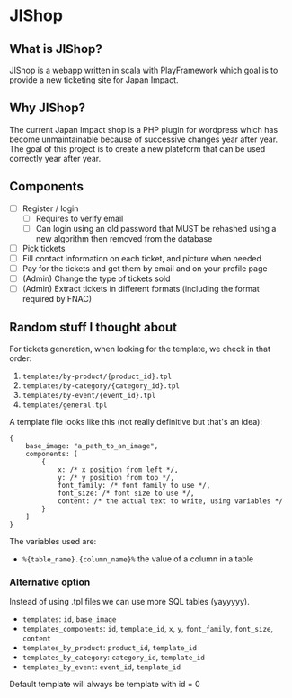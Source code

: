 JIShop
======

## What is JIShop?

JIShop is a webapp written in scala with PlayFramework which goal is to provide a new ticketing site for Japan Impact.

## Why JIShop?

The current Japan Impact shop is a PHP plugin for wordpress which has become unmaintainable because of successive changes year
after year. The goal of this project is to create a new plateform that can be used correctly year after year.

## Components

- [ ] Register / login
  -  [ ] Requires to verify email
  -  [ ] Can login using an old password that MUST be rehashed using a new algorithm then removed from the database
- [ ] Pick tickets
- [ ] Fill contact information on each ticket, and picture when needed
- [ ] Pay for the tickets and get them by email and on your profile page
- [ ] (Admin) Change the type of tickets sold
- [ ] (Admin) Extract tickets in different formats (including the format required by FNAC)

## Random stuff I thought about

For tickets generation, when looking for the template, we check in that order:

1. `templates/by-product/{product_id}.tpl`
1. `templates/by-category/{category_id}.tpl`
1. `templates/by-event/{event_id}.tpl`
1. `templates/general.tpl`

A template file looks like this (not really definitive but that's an idea):

    {
        base_image: "a_path_to_an_image",
        components: [
            {
                x: /* x position from left */,
                y: /* y position from top */,
                font_family: /* font family to use */,
                font_size: /* font size to use */,
                content: /* the actual text to write, using variables */   
            }
        ]
    }

The variables used are:

- `%{table_name}.{column_name}%` the value of a column in a table

### Alternative option 

Instead of using .tpl files we can use more SQL tables (yayyyyy).

- `templates`: `id`, `base_image`
- `templates_components`: `id`, `template_id`, `x`, `y`, `font_family`, `font_size`, `content`
- `templates_by_product`: `product_id`, `template_id`
- `templates_by_category`: `category_id`, `template_id`
- `templates_by_event`: `event_id`, `template_id`

Default template will always be template with id = 0